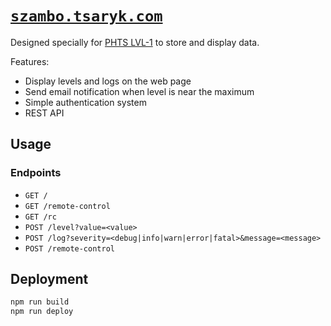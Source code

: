 # [`szambo.tsaryk.com`](https://szambo.tsaryk.com)

Designed specially for [PHTS LVL-1] to store and display data.

Features:

- Display levels and logs on the web page
- Send email notification when level is near the maximum
- Simple authentication system
- REST API

## Usage

### Endpoints

- `GET /`
- `GET /remote-control`
- `GET /rc`
- `POST /level?value=<value>`
- `POST /log?severity=<debug|info|warn|error|fatal>&message=<message>`
- `POST /remote-control`

## Deployment

```sh
npm run build
npm run deploy
```

[PHTS LVL-1]: https://github.com/phts/LVL-1
